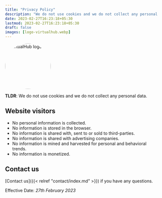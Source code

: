 ```yaml
---
title: "Privacy Policy"
description: "We do not use cookies and we do not collect any personal data."
date: 2023-02-27T16:23:18+05:30
lastmod: 2023-02-27T16:23:18+05:30
draft: false
images: [logo-virtualhub.webp]
---
```


<p class="text-center"><img alt="VirtualHub logo" src="/logo-virtualhub.webp" style="border-radius: 50%" width="150"></p>

__TLDR__: We do not use cookies and we do not collect any personal data.

## Website visitors

- No personal information is collected.
- No information is stored in the browser.
- No information is shared with, sent to or sold to third-parties.
- No information is shared with advertising companies.
- No information is mined and harvested for personal and behavioral trends.
- No information is monetized.

## Contact us

[Contact us]({{< relref "contact/index.md" >}}) if you have any questions.

Effective Date: _27th February 2023_
